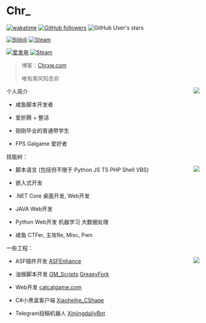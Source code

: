 # Chr_

[![wakatime](https://wakatime.com/badge/user/b4bae5c0-fb6f-4358-a4e7-eac48974fd1a.svg)](https://wakatime.com/@b4bae5c0-fb6f-4358-a4e7-eac48974fd1a)
[![GitHub followers](https://img.shields.io/github/followers/chr233?logo=github)](https://github.com/chr233?tab=followers)
![GitHub User's stars](https://img.shields.io/github/stars/chr233?logo=github)

[![Bilibili](https://img.shields.io/badge/bilibili-Chr__-00A2D8.svg?logo=bilibili)](https://space.bilibili.com/5805394)
[![Steam](https://img.shields.io/badge/steam-Chr__-1B2838.svg?logo=steam)](https://steamcommunity.com/id/Chr_)

[![爱发电](https://img.shields.io/badge/爱发电-chr__-ea4aaa.svg?logo=github-sponsors)](https://afdian.net/@chr233)
[![Steam](https://img.shields.io/badge/steam-donate-1B2838.svg?logo=steam)](https://steamcommunity.com/tradeoffer/new/?partner=221260487&token=xgqMgL-i)

> 博客：[Chrxw.com](https://blog.chrxw.com) 
> 
> 唯有南风知吾俞

<a href="#">
  <img align="right" src="https://github-readme-stats.vercel.app/api?username=chr233&theme=vue-dark&show_icons=true">
</a>

个人简介

- 咸鱼脚本开发者

- 爱折腾 + 整活

- 刚刚毕业的普通带学生

- FPS Galgame 爱好者

技能树：

<a href="#">
  <img align="right" src="https://github-readme-stats.vercel.app/api/top-langs/?username=chr233&theme=vue-dark&layout=compact&hide=css,html">
</a>

- 脚本语言 (包括但不限于 Python JS TS PHP Shell VBS)

- 嵌入式开发

- .NET Core 桌面开发, Web开发

- JAVA Web开发

- Python Web开发 机器学习 大数据处理

- 咸鱼 CTFer, 主攻Re, Misc, Pwn

一些工程：

<a href="#">
  <img align="right" src="https://count.getloli.com/get/@chr33?theme=gelbooru">
</a>

- ASF插件开发 [ASFEnhance](https://github.com/chr233/ASFEnhance)

- 油猴脚本开发 [GM_Scripts](https://github.com/chr233/GM_Scripts) [GreasyFork](https://greasyfork.org/zh-CN/users/719636-chr233)

- Web开发 [catcatgame.com](http://catcatgame.com/)

- C#小黑盒客户端 [Xiaoheihe_CShape](https://github.com/chr233/Xiaoheihe_CShape)

- Telegram投稿机器人 [XinjingdailyBot](https://github.com/chr233/XinjingdailyBot)
